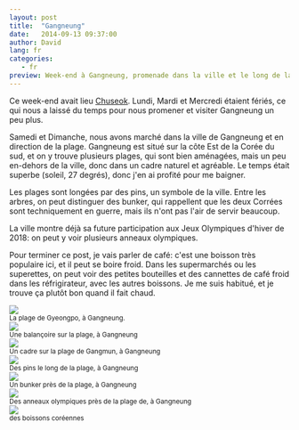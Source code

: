 ```yaml
---
layout: post
title:  "Gangneung"
date:   2014-09-13 09:37:00
author: David
lang: fr
categories:
   - fr
preview: Week-end à Gangneung, promenade dans la ville et le long de la plage
---
```


Ce week-end avait lieu [Chuseok](http://fr.wikipedia.org/wiki/Chuseok "Chuseok sur Wikipedia"). Lundi, Mardi et Mercredi étaient fériés, ce qui nous a laissé du temps pour nous promener et visiter Gangneung un peu plus.

Samedi et Dimanche, nous avons marché dans la ville de Gangneung et en direction de la plage. Gangneung est situé sur la côte Est de la Corée du sud, et on y trouve plusieurs plages, qui sont bien aménagées, mais un peu en-dehors de la ville, donc dans un cadre naturel et agréable. Le temps était superbe (soleil, 27 degrés), donc j'en ai profité pour me baigner.

Les plages sont longées par des pins, un symbole de la ville. Entre les arbres, on peut distinguer des bunker, qui rappellent que les deux Corrées sont techniquement en guerre, mais ils n'ont pas l'air de servir beaucoup.

La ville montre déjà sa future participation aux Jeux Olympiques d'hiver de 2018: on peut y voir plusieurs anneaux olympiques.

Pour terminer ce post, je vais parler de café: c'est une boisson très populaire ici, et il peut se boire froid. Dans les supermarchés ou les superettes, on peut voir des petites bouteilles et des cannettes de café froid dans les réfrigirateur, avec les autres boissons. Je me suis habitué, et je trouve ça plutôt bon quand il fait chaud.

<div class="container-picture">
  <img class="img-responsive picture" src="{{ site.url }}/assets/beach_swing_2.png"/>
</div>
<small>La plage de Gyeongpo, à Gangneung.</small>

<div class="container-picture">
  <img class="img-responsive picture" src="{{ site.url }}/assets/beach_swing.png"/>
</div>
<small>Une balançoire sur la plage, à Gangneung</small>

<div class="container-picture">
  <img class="img-responsive picture" src="{{ site.url }}/assets/beach_frame.png"/>
</div>
<small>Un cadre sur la plage de  Gangmun, à Gangneung</small>

<div class="container-picture">
  <img class="img-responsive picture" src="{{ site.url }}/assets/pine_trees.png"/>
</div>
<small>Des pins le long de la plage, à Gangneung</small>

<div class="container-picture">
  <img class="img-responsive picture" src="{{ site.url }}/assets/blockhaus.png"/>
</div>
<small>Un bunker près de la plage, à Gangneung</small>

<div class="container-picture">
  <img class="img-responsive picture" src="{{ site.url }}/assets/olympic_rings.png"/>
</div>
<small>Des anneaux olympiques près de la plage de, à Gangneung</small>

<div class="container-picture">
  <img class="img-responsive picture" src="{{ site.url }}/assets/morning_drinks.png"/>
</div>
<small>des boissons coréennes</small>

